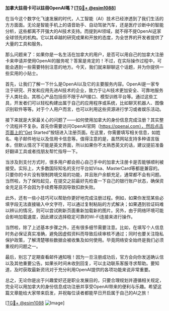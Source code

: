 **加拿大註冊卡可以註冊OpenAI嗎？[[TG💪+ @esim1088](https://t.me/s/esim1088)]**

在当今这个数字化飞速发展的时代，人工智能（AI）技术已经渗透到了我们生活的方方面面。无论是智能手机上的语音助手、自动驾驶汽车，还是医疗诊断中的智能分析，这些都离不开强大的AI技术支持。而提到AI领域，就不得不提OpenAI这家全球领先的机构。它以其卓越的研究成果和开放的态度，为全世界的开发者提供了大量的工具和服务。

那么问题来了：如果你是一名生活在加拿大的用户，是否可以用自己的加拿大注册卡来申请并使用OpenAI的服务呢？答案是肯定的！不过，在实际操作过程中，可能会遇到一些需要特别注意的地方。今天，我们就来聊聊这个话题，并为你提供一些实用的小贴士。

首先，让我们了解一下什么是OpenAI以及它的主要服务内容。OpenAI是一家专注于研究、开发和应用先进AI技术的企业，致力于让AI技术更加安全、可靠地服务于人类社会。其核心产品包括但不限于API接口、模型训练平台等。通过这些工具，开发者们可以轻松构建出属于自己的应用程序或系统，比如聊天机器人、图像识别软件等等。对于个人用户而言，也可以利用这些资源进行学习或者娱乐活动。

接下来就是大家最关心的问题了——如何使用加拿大的身份信息完成注册？其实整个流程并不复杂。首先你需要访问OpenAI官网（https://openai.com），然后点击页面上的“Get Started”按钮进入注册页面。在这里，你需要填写相关信息，如姓名、电子邮件地址以及信用卡信息等。值得注意的是，虽然网站支持多种语言版本，但默认情况下可能是英文界面，所以如果你不太熟悉英文的话，建议提前准备好翻译工具或者找朋友帮忙指导一下。

当涉及到支付方式时，很多用户都会担心自己手中的加拿大注册卡是否能够顺利被接受。实际上，大多数国际知名的支付平台如Visa、MasterCard等都是兼容的。只要你的卡片没有限制跨境交易的功能，并且账户余额充足，通常都不会有问题。当然啦，为了保险起见，在提交之前最好先检查一下自己的银行账户状态，确保资金充足且不会因为手续费等原因导致扣款失败。

此外，还有一些小技巧可以帮助你更好地完成注册过程。例如，如果你发现某些必填字段无法直接输入中文字符，可以通过复制粘贴的方式解决；如果遇到验证码难以辨认的情况，则可以尝试刷新页面重新加载新的图片。另外，由于网络环境可能会影响加载速度，因此建议选择稳定可靠的Wi-Fi连接来进行操作。

当然啦，除了上述基本步骤之外，还有很多细节需要注意。比如，在填写个人信息时务必保证真实准确，避免因虚假资料而导致后续审核不通过；同时也要关注隐私保护政策，了解清楚哪些数据会被收集及如何使用。毕竟网络安全始终是我们必须重视的问题之一。

最后，别忘了定期查看邮件通知哦！因为一旦注册成功后，官方会向你发送确认信以及其他重要公告。如果长时间未收到回复，可以主动联系客服寻求帮助。要知道，及时获取最新资讯对于充分利用OpenAI提供的各项功能来说非常重要。

总之，无论你是出于兴趣爱好还是职业发展目的，只要合理规划并遵循相关规定，完全可以用加拿大的身份信息成功注册并享受OpenAI带来的便利与乐趣。希望这篇文章能给大家带来启发，并祝每位读者都能早日开启属于自己的AI之旅！

[[TG💪+ @esim1088](https://t.me/s/esim1088) ![Image](https://i.postimg.cc/4NQfJmqS/Snipaste-2025-05-13-00-14-12.png)]